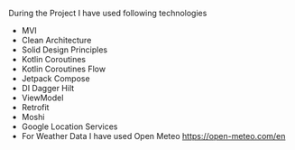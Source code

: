During the Project I have used following technologies

- MVI
- Clean Architecture
- Solid Design Principles
- Kotlin Coroutines
- Kotlin Coroutines Flow
- Jetpack Compose
- DI Dagger Hilt
- ViewModel
- Retrofit
- Moshi
- Google Location Services
- For Weather Data I have used Open Meteo https://open-meteo.com/en